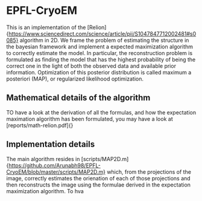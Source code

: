 # EPFL-CryoEM

This is an implementation of the [Relion]{https://www.sciencedirect.com/science/article/pii/S1047847712002481#s0085} algorithm in 2D. We frame the problem of estimating the structure in the bayesian framework and implement a expected maximization algorithm to correctly estimate the model. In particular, the reconstruction problem is formulated as finding the model that has the highest probability of being the correct one in the light of both the observed data and available prior information. Optimization of this posterior distribution is called maximum a posteriori (MAP), or regularized likelihood optimization.

## Mathematical details of the algorithm
TO have a look at the derivation of all the formulas, and how the expectation maximation algorithm has been formulated, you may have a look at [reports/math-relion.pdf]{}

## Implementation details
The main algorithm resides in [scripts/MAP2D.m]{https://github.com/Arunabh98/EPFL-CryoEM/blob/master/scripts/MAP2D.m} which, from the projections of the image, correctly estimates the orienation of each of those projections and then reconstructs the image using the formulae derived in the expectation maximization algorithm. To hva